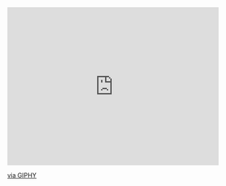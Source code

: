 <iframe src="https://giphy.com/embed/zH4czCC7fXD6U" width="480" height="359" frameBorder="0" class="giphy-embed" allowFullScreen></iframe><p><a href="https://giphy.com/gifs/weird-food-fish-zH4czCC7fXD6U">via GIPHY</a></p>

<!--
**k2font/k2font** is a ✨ _special_ ✨ repository because its `README.md` (this file) appears on your GitHub profile.

Here are some ideas to get you started:

- 🔭 I’m currently working on ...
- 🌱 I’m currently learning ...
- 👯 I’m looking to collaborate on ...
- 🤔 I’m looking for help with ...
- 💬 Ask me about ...
- 📫 How to reach me: ...
- 😄 Pronouns: ...
- ⚡ Fun fact: ...
-->

